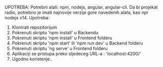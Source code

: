 UPOTREBA: 
Potrebni alati: npm, nodejs, angular, angular-cli.
Da bi projekat radio, potrebno je imati najnovije
verzije gore navedenih alata, kao npr nodejs v14.
Upotreba:
1. Klonirati repozitorijum
2. Pokrenuti skriptu 'npm install' u Backendu
3. Pokrenuti skriptu 'npm install' u Frontend folderu
4. Pokrenuti skriptu 'npm start' ili 'npm run dev' u Backend folderu
5. Pokrenuti skriptu 'ng serve' u Frontend folderu
6. Aplikaciji se pristupa preko sljedeceg URL-a : 'localhost:4200/'
7. Ugodno koristenje..
